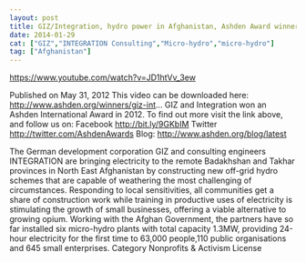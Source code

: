 ```yaml
---
layout: post
title: GIZ/Integration, hydro power in Afghanistan, Ashden Award winner
date: 2014-01-29
cat: ["GIZ","INTEGRATION Consulting","Micro-hydro","micro-hydro"]
tag: ["Afghanistan"]
---
```


https://www.youtube.com/watch?v=JD1htVv_3ew  

Published on May 31, 2012
This video can be downloaded here: http://www.ashden.org/winners/giz-int... GIZ and Integration won an Ashden International Award in 2012. To find out more visit the link above, and follow us on:
Facebook http://bit.ly/9GKbIM 
Twitter http://twitter.com/AshdenAwards
Blog: http://www.ashden.org/blog/latest

The German development corporation GIZ and consulting engineers INTEGRATION are bringing electricity to the remote Badakhshan and Takhar provinces in North East Afghanistan by constructing new off-grid hydro schemes that are capable of weathering the most challenging of circumstances. Responding to local sensitivities, all communities get a share of construction work while training in productive uses of electricity is stimulating the growth of small businesses, offering a viable alternative to growing opium. Working with the Afghan Government, the partners have so far installed six micro-hydro plants with total capacity 1.3MW, providing 24-hour electricity for the first time to 63,000 people,110 public organisations and 645 small enterprises.
Category
Nonprofits & Activism
License